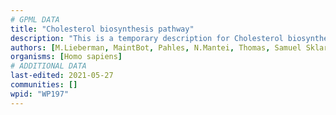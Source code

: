 ```yaml
---
# GPML DATA
title: "Cholesterol biosynthesis pathway"
description: "This is a temporary description for Cholesterol biosynthesis pathway"
authors: [M.Lieberman, MaintBot, Pahles, N.Mantei, Thomas, Samuel Sklar, MartijnVanIersel, Egonw, AlexanderPico, Bart Smeets, AndtheWings, Khanspers, Fehrhart, DeSl, Eweitz]
organisms: [Homo sapiens]
# ADDITIONAL DATA
last-edited: 2021-05-27
communities: []
wpid: "WP197"
---
```

